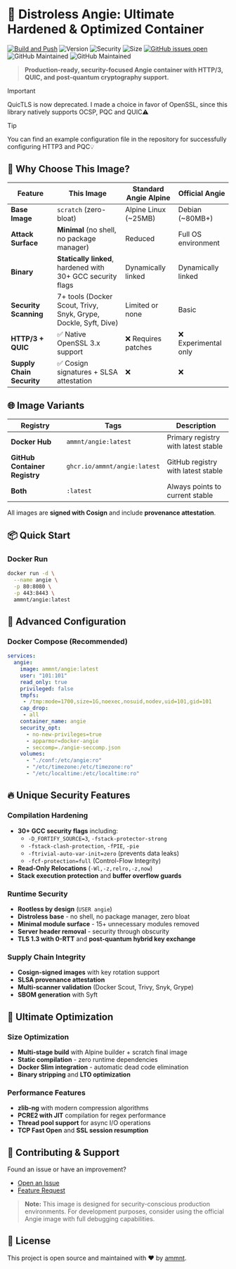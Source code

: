 # 🚀 Distroless Angie: Ultimate Hardened & Optimized Container

[![Build and Push](https://github.com/ammnt/angie/actions/workflows/build.yml/badge.svg)](https://github.com/ammnt/angie/actions/workflows/build.yml)
![Version](https://img.shields.io/github/v/release/ammnt/angie)
![Security](https://img.shields.io/badge/security-hardened-brightgreen)
![Size](https://img.shields.io/badge/size-ultra--lightweight-blue)
[![GitHub issues open](https://img.shields.io/github/issues/ammnt/angie.svg)](https://github.com/ammnt/angie/issues)
![GitHub Maintained](https://img.shields.io/badge/open%20source-yes-orange)
![GitHub Maintained](https://img.shields.io/badge/maintained-yes-yellow)

> **Production-ready, security-focused Angie container with HTTP/3, QUIC, and post-quantum cryptography support.**

> [!IMPORTANT]
> QuicTLS is now deprecated. I made a choice in favor of OpenSSL, since this library natively supports OCSP, PQC and QUIC⚠️

> [!TIP]
> You can find an example configuration file in the repository for successfully configuring HTTP3 and PQC💡

## 🎯 Why Choose This Image?

| Feature | This Image | Standard Angie Alpine | Official Angie |
|---------|------------|----------------------|----------------|
| **Base Image** | `scratch` (zero-bloat) | Alpine Linux (~25MB) | Debian (~80MB+) |
| **Attack Surface** | **Minimal** (no shell, no package manager) | Reduced | Full OS environment |
| **Binary** | **Statically linked**, hardened with 30+ GCC security flags | Dynamically linked | Dynamically linked |
| **Security Scanning** | 7+ tools (Docker Scout, Trivy, Snyk, Grype, Dockle, Syft, Dive) | Limited or none | Basic |
| **HTTP/3 + QUIC** | ✅ Native OpenSSL 3.x support | ❌ Requires patches | ❌ Experimental only |
| **Supply Chain Security** | ✅ Cosign signatures + SLSA attestation | ❌ | ❌ |

## 🌐 Image Variants

| Registry | Tags | Description |
|----------|------|-------------|
| **Docker Hub** | `ammnt/angie:latest` | Primary registry with latest stable |
| **GitHub Container Registry** | `ghcr.io/ammnt/angie:latest` | GitHub registry with latest stable |
| **Both** | `:latest` | Always points to current stable |

All images are **signed with Cosign** and include **provenance attestation**.

## 📦 Quick Start

### Docker Run
```bash
docker run -d \
  --name angie \
  -p 80:8080 \
  -p 443:8443 \
  ammnt/angie:latest
```

## 🔧 Advanced Configuration

### Docker Compose (Recommended)
```yaml
services:
  angie:
    image: ammnt/angie:latest
    user: "101:101"
    read_only: true
    privileged: false
    tmpfs:
     - /tmp:mode=1700,size=1G,noexec,nosuid,nodev,uid=101,gid=101
    cap_drop:
     - all
    container_name: angie
    security_opt:
      - no-new-privileges=true
      - apparmor=docker-angie
      - seccomp=./angie-seccomp.json
    volumes:
      - "./conf:/etc/angie:ro"
      - "/etc/timezone:/etc/timezone:ro"
      - "/etc/localtime:/etc/localtime:ro"
```

## 🔥 Unique Security Features

### **Compilation Hardening**
- **30+ GCC security flags** including:
  - `-D_FORTIFY_SOURCE=3`, `-fstack-protector-strong`
  - `-fstack-clash-protection`, `-fPIE`, `-pie`
  - `-ftrivial-auto-var-init=zero` (prevents data leaks)
  - `-fcf-protection=full` (Control-Flow Integrity)
- **Read-Only Relocations** (`-Wl,-z,relro,-z,now`)
- **Stack execution protection** and **buffer overflow guards**

### **Runtime Security**
- **Rootless by design** (`USER angie`)
- **Distroless base** - no shell, no package manager, zero bloat
- **Minimal module surface** - 15+ unnecessary modules removed
- **Server header removal** - security through obscurity
- **TLS 1.3 with 0-RTT** and **post-quantum hybrid key exchange**

### **Supply Chain Integrity**
- **Cosign-signed images** with key rotation support
- **SLSA provenance attestation**
- **Multi-scanner validation** (Docker Scout, Trivy, Snyk, Grype)
- **SBOM generation** with Syft

## 🚀 Ultimate Optimization

### **Size Optimization**
- **Multi-stage build** with Alpine builder + scratch final image
- **Static compilation** - zero runtime dependencies
- **Docker Slim integration** - automatic dead code elimination
- **Binary stripping** and **LTO optimization**

### **Performance Features**
- **zlib-ng** with modern compression algorithms
- **PCRE2 with JIT** compilation for regex performance
- **Thread pool support** for async I/O operations
- **TCP Fast Open** and **SSL session resumption**

## 🤝 Contributing & Support

Found an issue or have an improvement?
- [Open an Issue](https://github.com/ammnt/angie/issues/new?template=bug_report.md)
- [Feature Request](https://github.com/ammnt/angie/issues/new?template=feature_request.md)

> **Note:** This image is designed for security-conscious production environments. For development purposes, consider using the official Angie image with full debugging capabilities.

## 📄 License

This project is open source and maintained with ❤️ by [ammnt](https://github.com/ammnt).
